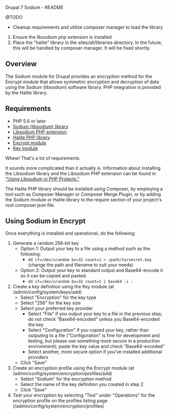 Drupal 7 Sodium -  README


@TODO

- Cleanup requirements and utilize composer manager to load the library

1. Ensure the libsodium php extension is installed
2. Place the "halite" library in the sites/all/libraries directory. In the future, this will be handled by composer manager.  It will be fixed shortly.

## Overview

The Sodium module for Drupal provides an encryption method for the Encrypt
module that allows symmetric encryption and decryption of data using the
Sodium (libsodium) software library. PHP integration is provided by the
Halite library.

## Requirements

* PHP 5.6 or later
* [Sodium (libsodium) library](https://github.com/jedisct1/libsodium)
* [Libsodium PHP extension](https://github.com/jedisct1/libsodium-php)
* [Halite PHP library](https://github.com/paragonie/halite)
* [Encrypt module](https://www.drupal.org/project/encrypt)
* [Key module](https://www.drupal.org/project/key)

Whew! That's a lot of requirements.

It sounds more complicated than it actually is. Information about installing
the Libsodium library and the Libsodium PHP extension can be found in
["Using Libsodium in PHP Projects."](https://paragonie.com/book/pecl-libsodium)

The Halite PHP library should be installed using Composer, by employing
a tool such as Composer Manager or Composer Merge Plugin, or by adding
the Sodium module or Halite library to the require section of your project's
root composer.json file.

## Using Sodium in Encrypt

Once everything is installed and operational, do the following:

1. Generate a random 256-bit key
   * Option 1: Output your key to a file using a method such as the following:
      * `dd if=/dev/urandom bs=32 count=1 > /path/to/secret.key`
        (change the path and filename to suit your needs)
   * Option 2: Output your key to standard output and Base64-encode it so it
     can be copied and pasted:
      * `dd if=/dev/urandom bs=32 count=1 | base64 -i -`
2. Create a key definition using the Key module (at
   /admin/config/system/keys/add)
   * Select "Encryption" for the key type
   * Select "256" for the key size
   * Select your preferred key provider
      * Select "File" if you output your key to a file in the previous step;
        do not check "Base64-encoded" unless you Base64-encoded the key
      * Select "Configuration" if you copied your key, rather than outputing
        to a file ("Configuration" is fine for development and testing, but
        please use something more secure in a production environment); paste
        the key value and check "Base64-encoded"
      * Select another, more secure option if you've installed additional
        providers
   * Click "Save"
3. Create an encryption profile using the Encrypt module (at
   /admin/config/system/encryption/profiles/add)
   * Select "Sodium" for the encryption method
   * Select the name of the key definition you created in step 2
   * Click "Save"
4. Test your encryption by selecting "Test" under "Operations" for the
   encryption profile on the profiles listing page
   (/admin/config/system/encryption/profiles)
